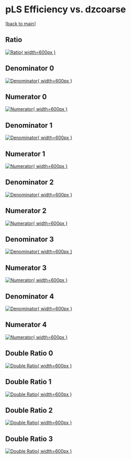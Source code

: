 # pLS Efficiency vs. dzcoarse

[[back to main](./)]



## Ratio

[![Ratio](../mtv/var/pLS_base_321_1_eff_dzcoarse.png){ width=600px }](../mtv/var/pLS_base_321_1_eff_dzcoarse.pdf)

## Denominator 0

[![Denominator](../mtv/den/pLS_base_321_1_eff_dzcoarse_den0.png){ width=600px }](../mtv/den/pLS_base_321_1_eff_dzcoarse_den0.pdf)

## Numerator 0

[![Numerator](../mtv/num/pLS_base_321_1_eff_dzcoarse_num0.png){ width=600px }](../mtv/num/pLS_base_321_1_eff_dzcoarse_num0.pdf)

## Denominator 1

[![Denominator](../mtv/den/pLS_base_321_1_eff_dzcoarse_den1.png){ width=600px }](../mtv/den/pLS_base_321_1_eff_dzcoarse_den1.pdf)

## Numerator 1

[![Numerator](../mtv/num/pLS_base_321_1_eff_dzcoarse_num1.png){ width=600px }](../mtv/num/pLS_base_321_1_eff_dzcoarse_num1.pdf)

## Denominator 2

[![Denominator](../mtv/den/pLS_base_321_1_eff_dzcoarse_den2.png){ width=600px }](../mtv/den/pLS_base_321_1_eff_dzcoarse_den2.pdf)

## Numerator 2

[![Numerator](../mtv/num/pLS_base_321_1_eff_dzcoarse_num2.png){ width=600px }](../mtv/num/pLS_base_321_1_eff_dzcoarse_num2.pdf)

## Denominator 3

[![Denominator](../mtv/den/pLS_base_321_1_eff_dzcoarse_den3.png){ width=600px }](../mtv/den/pLS_base_321_1_eff_dzcoarse_den3.pdf)

## Numerator 3

[![Numerator](../mtv/num/pLS_base_321_1_eff_dzcoarse_num3.png){ width=600px }](../mtv/num/pLS_base_321_1_eff_dzcoarse_num3.pdf)

## Denominator 4

[![Denominator](../mtv/den/pLS_base_321_1_eff_dzcoarse_den4.png){ width=600px }](../mtv/den/pLS_base_321_1_eff_dzcoarse_den4.pdf)

## Numerator 4

[![Numerator](../mtv/num/pLS_base_321_1_eff_dzcoarse_num4.png){ width=600px }](../mtv/num/pLS_base_321_1_eff_dzcoarse_num4.pdf)

## Double Ratio 0

[![Double Ratio](../mtv/ratio/pLS_base_321_1_eff_dzcoarse_ratio0.png){ width=600px }](../mtv/ratio/pLS_base_321_1_eff_dzcoarse_ratio0.pdf)

## Double Ratio 1

[![Double Ratio](../mtv/ratio/pLS_base_321_1_eff_dzcoarse_ratio1.png){ width=600px }](../mtv/ratio/pLS_base_321_1_eff_dzcoarse_ratio1.pdf)

## Double Ratio 2

[![Double Ratio](../mtv/ratio/pLS_base_321_1_eff_dzcoarse_ratio2.png){ width=600px }](../mtv/ratio/pLS_base_321_1_eff_dzcoarse_ratio2.pdf)

## Double Ratio 3

[![Double Ratio](../mtv/ratio/pLS_base_321_1_eff_dzcoarse_ratio3.png){ width=600px }](../mtv/ratio/pLS_base_321_1_eff_dzcoarse_ratio3.pdf)

